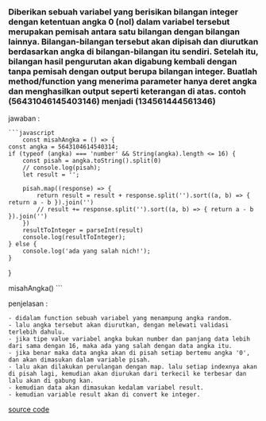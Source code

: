 ### Diberikan sebuah variabel yang berisikan bilangan integer dengan ketentuan angka 0 (nol) dalam variabel tersebut merupakan pemisah antara satu bilangan dengan bilangan lainnya. Bilangan-bilangan tersebut akan dipisah dan diurutkan berdasarkan angka di bilangan-bilangan itu sendiri. Setelah itu, bilangan hasil pengurutan akan digabung kembali dengan tanpa pemisah dengan output berupa bilangan integer. Buatlah method/function yang menerima parameter hanya deret angka dan menghasilkan output seperti keterangan di atas. contoh (56431046145403146) menjadi (134561444561346)

jawaban :

    ```javascript
        const misahAngka = () => {
    const angka = 5643104614540314;
    if (typeof (angka) === 'number' && String(angka).length <= 16) {
        const pisah = angka.toString().split(0)
        // console.log(pisah);
        let result = '';

        pisah.map((response) => {
            return result = result + response.split('').sort((a, b) => { return a - b }).join('')
            // result += response.split('').sort((a, b) => { return a - b }).join('')
        })
        resultToInteger = parseInt(result)
        console.log(resultToInteger);
    } else {
        console.log('ada yang salah nich!');
    }

}

misahAngka()
    ```

penjelasan :

    - didalam function sebuah variabel yang menampung angka random.
    - lalu angka tersebut akan diurutkan, dengan melewati validasi terlebih dahulu.
    - jika tipe value variabel angka bukan number dan panjang data lebih dari sama dengan 16, maka ada yang salah dengan data angka itu.
    - jika benar maka data angka akan di pisah setiap bertemu angka '0', dan akan dimasukan dalam variable pisah.
    - lalu akan dilakukan perulangan dengan map. lalu setiap indexnya akan di pisah lagi, kemudian akan diurukan dari terkecil ke terbesar dan lalu akan di gabung kan.
    - kemudian data akan dimasukan kedalam variabel result.
    - kemudian variable result akan di convert ke integer.

[source code](https://playcode.io/736419/)
